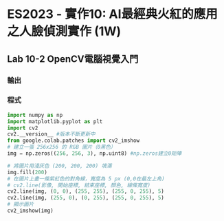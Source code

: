 # ES2023 - 實作10: AI最經典火紅的應用之人臉偵測實作 (1W)
## Lab 10-2 OpenCV電腦視覺入門

### 輸出

### 程式
``` python
import numpy as np
import matplotlib.pyplot as plt
import cv2
cv2.__version__ #版本不斷更新中
from google.colab.patches import cv2_imshow
# 建立一張 256x256 的 RGB 圖片（0黑色）
img = np.zeros((256, 256, 3), np.uint8) #np.zeros建立0矩陣

# 將圖片用淺灰色 (200, 200, 200) 填滿
img.fill(200)
# 在圖片上畫一條紫紅色的對角線，寬度為 5 px (0,0在最左上角)
# cv2.line(影像, 開始座標, 結束座標, 顏色, 線條寬度)
cv2.line(img, (0, 0), (255, 255), (255, 0, 255), 5)
cv2.line(img, (255, 0), (0, 255), (255, 0, 255), 5)
# 顯示圖片
cv2_imshow(img)
```
